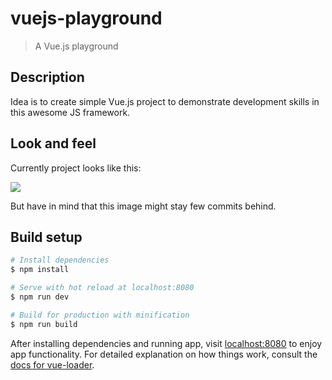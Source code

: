 # vuejs-playground
> A Vue.js playground

## Description

Idea is to create simple Vue.js project to demonstrate development skills in this awesome JS framework.

## Look and feel

Currently project looks like this:

![][screenshot-small]

But have in mind that this image might stay few commits behind.

## Build setup

``` bash
# Install dependencies
$ npm install

# Serve with hot reload at localhost:8080
$ npm run dev

# Build for production with minification
$ npm run build
```

After installing dependencies and running app, visit [localhost:8080] to enjoy app functionality. For detailed explanation on how things work, consult the [docs for vue-loader].

[localhost:8080]: http://localhost:8080
[docs for vue-loader]: http://vuejs.github.io/vue-loader
[screenshot-small]: _extras/screenshots/screenshot-small.png
